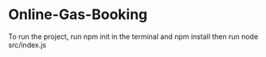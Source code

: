 # Online-Gas-Booking

To run the project, run npm init in the terminal and npm install
then run node src/index.js
